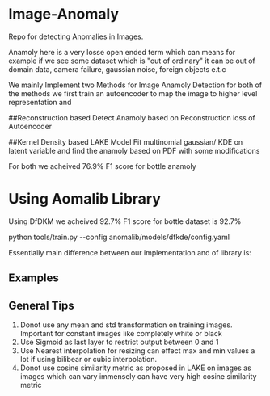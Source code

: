 # Image-Anomaly
Repo for detecting Anomalies in Images.

Anamoly here is a very losse open ended term which can means for example if we see some dataset which is "out of ordinary" it can be out of domain data, camera failure, gaussian noise, foreign objects e.t.c


We mainly Implement two Methods for Image Anamoly Detection for both of the methods we first train an autoencoder to map the image to higher level representation and

##Reconstruction based
Detect Anamoly based on Reconstruction loss of Autoencoder

##Kernel Density based
LAKE Model
Fit multinomial gaussian/ KDE on latent variable and find the anamoly based on PDF with some modifications

For both we acheived 76.9% F1 score for bottle anamoly

# Using Aomalib Library

Using DfDKM we acheived 92.7% F1 score for bottle dataset is 92.7%

python tools/train.py --config anomalib/models/dfkde/config.yaml

Essentially main difference between our implementation and of library is:

## Examples



## General Tips

1. Donot use any mean and std transformation on training images. Important for constant images like completely white or black
2. Use Sigmoid as last layer to restrict output between 0 and 1
3. Use Nearest interpolation for resizing can effect max and min values a lot if using bilibear or cubic interpolation.
4. Donot use cosine similarity metric as proposed in LAKE on images as images which can vary immensely can have very high cosine similarity metric